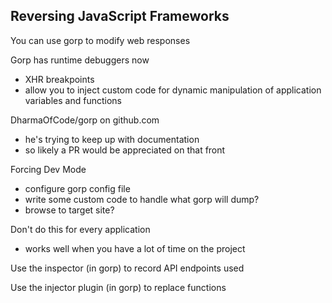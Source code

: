## Reversing JavaScript Frameworks

You can use gorp to modify web responses

Gorp has runtime debuggers now

- XHR breakpoints
- allow you to inject custom code for dynamic manipulation of application variables and functions

DharmaOfCode/gorp on github.com

- he's trying to keep up with documentation
- so likely a PR would be appreciated on that front

Forcing Dev Mode

- configure gorp config file
- write some custom code to handle what gorp will dump?
- browse to target site?

Don't do this for every application

- works well when you have a lot of time on the project

Use the inspector (in gorp) to record API endpoints used

Use the injector plugin (in gorp) to replace functions

